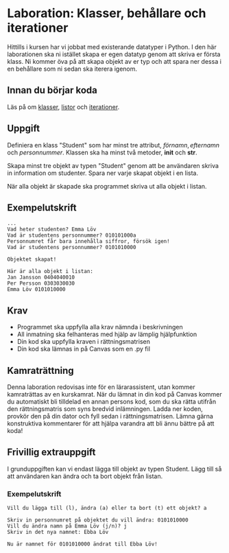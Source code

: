 # Laboration: Klasser, behållare och iterationer

Hittills i kursen har vi jobbat med existerande datatyper i Python. 
I den här laborationen ska ni istället skapa er egen datatyp genom att
skriva er första klass. Ni kommer öva på att skapa objekt av er typ och
att spara ner dessa i en behållare som ni sedan ska iterera igenom.

## Innan du börjar koda

Läs på om [klasser][klasser], [listor][listor] och [iterationer][iterationer].

[klasser]: https://docs.python.org/3/tutorial/classes.html
[listor]: https://docs.python.org/3/library/stdtypes.html#lists
[iterationer]: https://docs.python.org/3/reference/compound_stmts.html?highlight=while#the-while-statement

## Uppgift

Definiera en klass "Student" som har minst tre attribut, $förnamn, efternamn$ och $personnummer$.
Klassen ska ha minst två metoder, __init__ och __str__. 

Skapa minst tre objekt av typen "Student" genom att be användaren skriva in
information om studenter. Spara ner varje skapat objekt i en lista.

När alla objekt är skapade ska programmet skriva ut alla objekt i listan. 

## Exempelutskrift

```
...
Vad heter studenten? Emma Löv
Vad är studentens personnummer? 010101000a
Personnumret får bara innehålla siffror, försök igen!
Vad är studentens personnummer? 0101010000

Objektet skapat!

Här är alla objekt i listan:
Jan Jansson 0404040010
Per Persson 0303030030
Emma Löv 0101010000

```

## Krav

* Programmet ska uppfylla alla krav nämnda i beskrivningen
* All inmatning ska felhanteras med hjälp av lämplig hjälpfunktion
* Din kod ska uppfylla kraven i rättningsmatrisen
* Din kod ska lämnas in på Canvas som en .py fil

## Kamraträttning

Denna laboration redovisas inte för en lärarassistent, utan kommer kamraträttas av en kurskamrat. När du lämnat in din kod på Canvas kommer du automatiskt bli tilldelad en annan persons kod, som du ska rätta utifrån den rättningsmatris som syns bredvid inlämningen. Ladda ner koden, provkör den på din dator och fyll sedan i rättningsmatrisen. Lämna gärna konstruktiva kommentarer för att hjälpa varandra att bli ännu bättre på att koda!

## Frivillig extrauppgift

I grunduppgiften kan vi endast lägga till objekt av typen Student. 
Lägg till så att användaren kan ändra och ta bort objekt från listan. 

### Exempelutskrift

```
Vill du lägga till (l), ändra (a) eller ta bort (t) ett objekt? a

Skriv in personnumret på objektet du vill ändra: 0101010000
Vill du ändra namn på Emma Löv (j/n)? j
Skriv in det nya namnet: Ebba Löv

Nu är namnet för 0101010000 ändrat till Ebba Löv!
``` 
